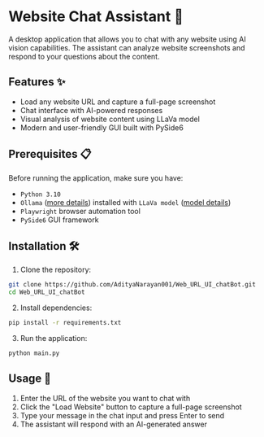 # Website Chat Assistant 🤖

A desktop application that allows you to chat with any website using AI vision capabilities. The assistant can analyze website screenshots and respond to your questions about the content.

## Features ✨

- Load any website URL and capture a full-page screenshot
- Chat interface with AI-powered responses
- Visual analysis of website content using LLaVa model
- Modern and user-friendly GUI built with PySide6

## Prerequisites 📋

Before running the application, make sure you have:

- ```Python 3.10```
- ```Ollama``` ([more details](https://ollama.com/)) installed with ```LLaVa model``` ([model details](https://ollama.com/library/llava))
- ```Playwright``` browser automation tool
- ```PySide6``` GUI framework

## Installation 🛠️

1. Clone the repository:

```bash
git clone https://github.com/AdityaNarayan001/Web_URL_UI_chatBot.git
cd Web_URL_UI_chatBot
```

2. Install dependencies:

```bash
pip install -r requirements.txt
```

3. Run the application:

```bash
python main.py
```

## Usage 📝

1. Enter the URL of the website you want to chat with
2. Click the "Load Website" button to capture a full-page screenshot
3. Type your message in the chat input and press Enter to send
4. The assistant will respond with an AI-generated answer   